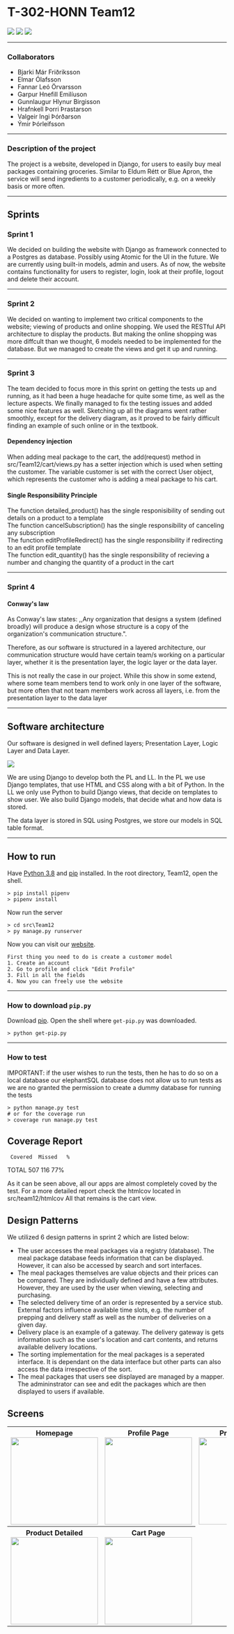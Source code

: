 # T-302-HONN Team12
![](https://img.shields.io/badge/python-v3.8-blue)
![](https://img.shields.io/github/pipenv/locked/dependency-version/vallzter/Team12/django)
![](https://img.shields.io/github/pipenv/locked/dependency-version/vallzter/Team12/psycopg2)

---
### Collaborators

- Bjarki Már Friðriksson
- Elmar Ólafsson
- Fannar Leó Örvarsson
- Garpur Hnefill Emilíuson
- Gunnlaugur Hlynur Birgisson
- Hrafnkell Þorri Þrastarson
- Valgeir Ingi Þórðarson
- Ýmir Þórleifsson

---
### Description of the project
The project is a website, developed in Django, for users to easily buy meal packages containing groceries. Similar to Eldum Rétt or Blue Apron, the service will send ingredients to a customer periodically, e.g. on a weekly basis or more often.

---
## Sprints

### Sprint 1
We decided on building the website with Django as framework connected to a Postgres as database. Possibly using Atomic for the UI in the future. We are currently using built-in models, admin and users. As of now, the website contains functionality for users to register, login, look at their profile, logout and delete their account.

---
### Sprint 2
We decided on wanting to implement two critical components to the website; viewing of products and online shopping. We used the RESTful API architecture to display the products. But making the online shopping was more diffcult than we thought, 6 models needed to be implemented for the database. But we managed to create the views and get it up and running.

---
### Sprint 3
The team decided to focus more in this sprint on getting the tests up and running, as it had been a huge headache for quite some time, as well as the lecture aspects. We finally managed to fix the testing issues and added some nice features as well. Sketching up all the diagrams went rather smoothly, except for the delivery diagram, as it proved to be fairly difficult finding an example of such online or in the textbook.

#### Dependency injection

When adding meal package to the cart, the add(request) method in src/Team12/cart/views.py has a setter injection which is used when setting the customer. The variable customer is set with the correct User object, which represents the customer who is adding a meal package to his cart.

#### Single Responsibility Principle

The function detailed_product() has the single responisibility of sending out details on a product to a template  
The function cancelSubscription() has the single responsibility of canceling any subscription  
The function editProfileRedirect() has the single responsibility if redirecting to an edit profile template  
The function edit_quantity() has the single responsibility of recieving a number and changing the quantity of a product in the cart

---
### Sprint 4

#### Conway's law

As Conway's law states: ,,Any organization that designs a system (defined broadly) will produce a design whose structure is a copy of the organization's communication structure.".

Therefore, as our software is structured in a layered architecture, our communication structure would have certain team/s working on a particular layer, whether it is the presentation layer, the logic layer or the data layer.

This is not really the case in our project. While this show in some extend, where some team members tend to work only in one layer of the software, but more often that not team members work across all layers, i.e. from the presentation layer to the data layer

---
## Software architecture

Our software is designed in well defined layers; Presentation Layer, Logic Layer and Data Layer.

![](readme_images/layers.png)

We are using Django to develop both the PL and LL. In the PL we use Django templates, that use HTML and CSS along with a bit of Python. In the LL we only use Python to build Django views, that decide on templates to show user. We also build Django models, that decide what and how data is stored.

The data layer is stored in SQL using Postgres, we store our models in SQL table format.

---
## How to run
Have [Python 3.8](https://www.python.org/downloads/) and [pip](https://bootstrap.pypa.io/get-pip.py) installed. In the root directory, Team12, open the shell. 
```
> pip install pipenv
> pipenv install
```
Now run the server
```
> cd src\Team12
> py manage.py runserver
```
Now you can visit our [website](http://localhost:8000).
```
First thing you need to do is create a customer model
1. Create an account
2. Go to profile and click "Edit Profile"
3. Fill in all the fields
4. Now you can freely use the website

```
---
### How to download `pip.py`

Download [pip](https://bootstrap.pypa.io/get-pip.py). 
Open the shell where `get-pip.py` was downloaded.

```
> python get-pip.py
```
---

### How to test
IMPORTANT: if the user wishes to run the tests, then he has to do so on a local database
our elephantSQL database does not allow us to run tests as we are no granted the permission to
create a dummy database for running the tests

```
> python manage.py test
# or for the coverage run 
> coverage run manage.py test
```



## Coverage Report
     Covered  Missed   %
TOTAL	507    116    77%

As it can be seen above, all our apps are almost completely coved by the test.
For a more detailed report check the htmlcov located in src/team12/htmlcov
All that remains is the cart view. 


## Design Patterns

We utilized 6 design patterns in sprint 2 which are listed below:
<ul>
    <li>The user accesses the meal packages via a registry (database).
	The meal package database feeds information that can be displayed. 
	However, it can also be accessed by search and sort interfaces.</li>
    <li>The meal packages themselves are value objects and their prices can be compared.
	They are individually defined and have a few attributes.
	However, they are used by the user when viewing, selecting and purchasing.</li>
    <li>The selected delivery time of an order is represented by a service stub.
	External factors influence available time slots, e.g. the number of prepping and delivery staff as well as the number of deliveries on a given day.</li>
    <li>Delivery place is an example of a gateway.
	The delivery gateway is gets information such as the user's location and cart contents, and returns available delivery locations.</li>
    <li>The sorting implementation for the meal packages is a seperated interface.
	It is dependant on the data interface but other parts can also access the data irrespective of the sort.</li>
    <li>The meal packages that users see displayed are managed by a mapper.
	The admininstrator can see and edit the packages which are then displayed to users if available.</li>
</ul>

## Screens
<table>
    <tr>
        <th>
            Homepage
            <img src="readme_images/homepage.png" width="200"/>
        </th>
        <th>
            Profile Page
            <img src="readme_images/profilepage.png" width="200"/>
        </th>
        <th>
            Product Page
            <img src="readme_images/productpage.png" width="200"/>
        </th>
    </tr>
    <tr> 
        <th>
            Product Detailed
            <img src="readme_images/productdetailed.png" width="200"/>
        </th>
        <th>
            Cart Page
            <img src="readme_images/cartpage.png" width="200"/>
        </th>
    </tr>
</table>
